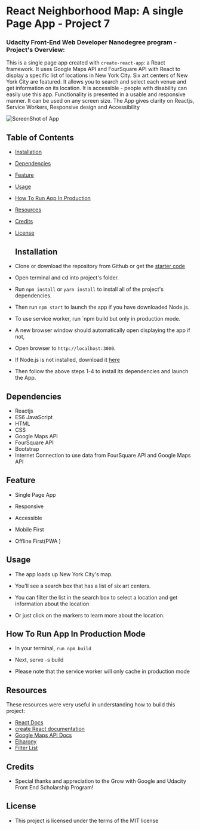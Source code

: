 # React Neighborhood Map: A single Page App - Project 7


### Udacity Front-End Web Developer Nanodegree program - Project's Overview:

This is a single page app created with `create-react-app`: a React framework. It uses Google Maps API and FourSquare API with React to display a specific list of locations in New York City.  Six art centers of New York City are featured. It allows you to search and select each venue and get information on its location.  It is accessible - people with disability can easily use this app. Functionality is presented in a usable and responsive manner. It can be used on any screen size.  The App gives clarity on Reactjs, Service Workers, Responsive design and Accessibility

![ScreenShot of App](images/Screen-Shot-2018.jpg)


## Table of Contents

- [Installation](#installation)
- [Dependencies](#dependencies)
- [Feature](#feature)
- [Usage](#usage)
- [How To Run App In Production](#how-to-run-app-in-production)
- [Resources](#resources)
- [Credits](#credits)
- [License](#license)
  


  ## Installation
  
* Clone or download the repository from Github or get the 
  [starter code](https://https://github.com/Cynth42/udacity-fend-neighborhood-map)

* Open terminal and cd into project's folder.

* Run `npm install`  or `yarn install` to install all of the project's dependencies.

* Then run `npm start` to launch the app if you have downloaded Node.js. 

* To use service worker, run `npm build but only in production mode.

* A new browser window should automatically open displaying the app if not, 

* Open browser to `http://localhost:3000`.

* If Node.js is not installed, download it [here](https://nodejs.org/en/download/)

* Then follow the above steps 1-4 to install its dependencies and launch the App.


## Dependencies

* Reactjs
* ES6 JavaScript
* HTML
* CSS
* Google Maps API
* FourSquare API
* Bootstrap
* Internet Connection to use data from FourSquare API and Google Maps API


## Feature

* Single Page App

* Responsive

* Accessible

* Mobile First

* Offline First(PWA )


## Usage

* The app loads up New York City's map.

* You'll see a search box that has a list of six art centers.

* You can filter the list in the search box to select a location and get information about the location

* Or just click on the markers to learn more about the location.


## How To Run App In Production Mode

* In your terminal, `run npm build`

* Next, serve -s build

* Please note that the service worker will only cache in production mode

  
## Resources

These resources were very useful in understanding how to build this project:
* [React Docs](https://reactjs.org/)
* [create React documentation](https://github.com/facebookincubator/create-react-app)
* [Google Maps API Docs](https://developers.google.com/maps/documentation/javascript/adding-a-google-map)
* [Elharony](https://www.youtube.com/channel/UCcWSbBe_s-T_gZRnqFbtyIA)
* [Filter List](https://www.w3schools.com/howto/howto_js_filter_lists.asp)


## Credits

* Special thanks and appreciation to the Grow with Google and Udacity Front End Scholarship Program!


## License

* This project is licensed under the terms of the MIT license


